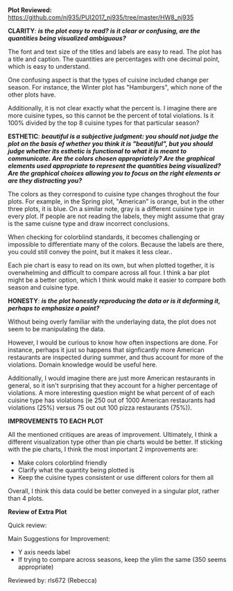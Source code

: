**Plot Reviewed:** https://github.com/nj935/PUI2017_nj935/tree/master/HW8_nj935 


**CLARITY**: *****is the plot easy to read? is it clear or confusing, are the quantities being visualized ambiguous?*****

The font and text size of the titles and labels are easy to read. The plot has a title and caption. The quantities are percentages with one decimal point, which is easy to understand. 

One confusing aspect is that the types of cuisine included change per season. For instance, the Winter plot has "Hamburgers", 
which none of the other plots have. 

Additionally, it is not clear exactly what the percent is. I imagine there are more cuisine types, so this cannot be the percent of total violations. Is it 100% divided by the top 8 cuisine types for that particular season? 


**ESTHETIC**: *****beautiful is a subjective judgment: you should not judge the plot on the basis of whether you think it is 
"beautiful", but you should judge whether its esthetic is functional to what it is meant to communicate. Are the colors 
chosen appropriately? Are the graphical elements used appropriate to represent the quantities being visualized? 
Are the graphical choices allowing you to focus on the right elements or are they distracting you?*****

The colors as they correspond to cuisine type changes throghout the four plots. For example, in the Spring plot, 
"American" is orange, but in the other three plots, it is blue. On a similar note, gray is a different cuisine type in every plot. If people are not reading the labels, they might assume that gray is the same cuisne type and draw incorrect conclusions. 

When checking for colorblind standards, it becomes challenging or impossible to differentiate many of the colors. Because the labels are there, you could still convey the point, but it makes it less clear.. 

Each pie chart is easy to read on its own, but when plotted together, it is overwhelming and difficult to compare across all 
four. I think a bar plot might be a better option, which I think would make it easier to compare both season and cuisine type.


**HONESTY**: *****is the plot honestly reproducing the data or is it deforming it, perhaps to emphasize a point?*****

Without being overly familiar with the underlaying data, the plot does not seem to be manipulating the data. 

However, I would be curious to know how often inspections are done. For instance, perhaps it just so happens that signficantly more American restaurants are inspected during summer, and thus account for more of the violations. Domain knowledge would be useful here. 

Additionally, I would imagine there are just more American restaurants in general, so it isn't surprising that they account for a higher percentage of violations. A more interesting question might be what percent of of each cuisine type has violations (ie 250 out of 1000 American restaurants had violations (25%) versus 75 out out 100 pizza restaurants (75%)). 

**IMPROVEMENTS TO EACH PLOT**

All the mentioned critiques are areas of improvement. Ultimately, I think a different visualization type other than pie charts would be better. If sticking with the pie charts, I think the most important 2 improvements are: 

- Make colors colorblind friendly 
- Clarify what the quantity being plotted is
- Keep the cuisine types consistent or use different colors for them all 

Overall, I think this data could be better conveyed in a singular plot, rather than 4 plots. 



**Review of Extra Plot** 

Quick review: 

Main Suggestions for Improvement: 
- Y axis needs label
- If trying to compare across seasons, keep the ylim the same (350 seems appropriate)



Reviewed by: rls672 (Rebecca) 
